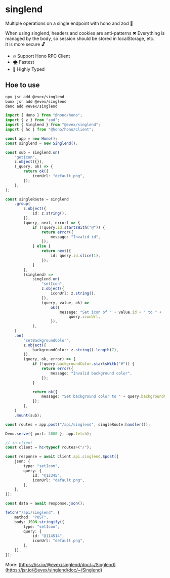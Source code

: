 # singlend

Multiple operations on a single endpoint with hono and zod 🚀

When using singlend, headers and cookies are anti-patterns ✖ Everything is
managed by the body, so session should be stored in localStorage, etc.\
It is more secure 🔓

- 🔥 Support Hono RPC Client
- 🌪️ Fastest
- 🧩 Highly Typed

## Hoe to use

```bash
npx jsr add @evex/singlend
bunx jsr add @evex/singlend
deno add @evex/singlend
```

```ts
import { Hono } from "@hono/hono";
import { z } from "zod";
import { Singlend } from "@evex/singlend";
import { hc } from "@hono/hono/client";

const app = new Hono();
const singlend = new Singlend();

const sub = singlend.on(
	"getIcon",
	z.object({}),
	(_query, ok) => {
		return ok({
			iconUrl: "default.png",
		});
	},
);

const singleRoute = singlend
	.group(
		z.object({
			id: z.string(),
		}),
		(query, next, error) => {
			if (!query.id.startsWith("@")) {
				return error({
					message: "Invalid id",
				});
			} else {
				return next({
					id: query.id.slice(1),
				});
			}
		},
		(singlend) =>
			singlend.on(
				"setIcon",
				z.object({
					iconUrl: z.string(),
				}),
				(query, value, ok) =>
					ok({
						message: "Set icon of " + value.id + " to " +
							query.iconUrl,
					}),
			),
	)
	.on(
		"setBackgroundColor",
		z.object({
			backgroundColor: z.string().length(7),
		}),
		(query, ok, error) => {
			if (!query.backgroundColor.startsWith("#")) {
				return error({
					message: "Invalid background color",
				});
			}

			return ok({
				message: "Set background color to " + query.backgroundColor,
			});
		},
	)
	.mount(sub);

const routes = app.post("/api/singlend", singleRoute.handler());

Deno.serve({ port: 3000 }, app.fetch);

// in client
const client = hc<typeof routes>("/");

const response = await client.api.singlend.$post({
	json: {
		type: "setIcon",
		query: {
			id: "@12345",
			iconUrl: "default.png",
		},
	},
});

const data = await response.json();
```

```ts
fetch("/api/singlend", {
	method: "POST",
	body: JSON.stringify({
		type: "setIcon",
		query: {
			id: "@114514",
			iconUrl: "default.png",
		},
	}),
});
```

More:
[https://jsr.io/@evex/singlend/doc/~/Singlend](https://jsr.io/@evex/singlend/doc/~/Singlend)

